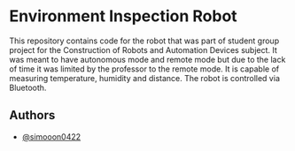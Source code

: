 
# Environment Inspection Robot
This repository contains code for the robot that was part of student group project for the Construction of Robots and Automation Devices subject. It was meant to have autonomous mode and remote mode but due to the lack of time it was limited by the professor to the remote mode. It is capable of measuring temperature, humidity and distance. The robot is controlled via Bluetooth.

## Authors

- [@simooon0422](https://github.com/simooon0422)

